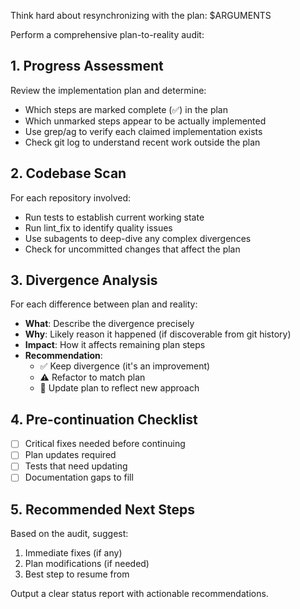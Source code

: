 Think hard about resynchronizing with the plan: $ARGUMENTS

Perform a comprehensive plan-to-reality audit:

## 1. Progress Assessment
Review the implementation plan and determine:
- Which steps are marked complete (✅) in the plan
- Which unmarked steps appear to be actually implemented
- Use grep/ag to verify each claimed implementation exists
- Check git log to understand recent work outside the plan

## 2. Codebase Scan
For each repository involved:
- Run tests to establish current working state
- Run lint_fix to identify quality issues
- Use subagents to deep-dive any complex divergences
- Check for uncommitted changes that affect the plan

## 3. Divergence Analysis
For each difference between plan and reality:
- **What**: Describe the divergence precisely
- **Why**: Likely reason it happened (if discoverable from git history)
- **Impact**: How it affects remaining plan steps
- **Recommendation**: 
  - ✅ Keep divergence (it's an improvement)
  - ⚠️  Refactor to match plan
  - 🔄 Update plan to reflect new approach

## 4. Pre-continuation Checklist
- [ ] Critical fixes needed before continuing
- [ ] Plan updates required
- [ ] Tests that need updating
- [ ] Documentation gaps to fill

## 5. Recommended Next Steps
Based on the audit, suggest:
1. Immediate fixes (if any)
2. Plan modifications (if needed)
3. Best step to resume from

Output a clear status report with actionable recommendations.
